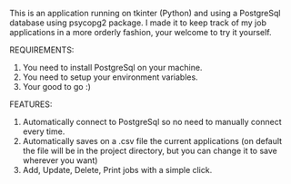 This is an application running on tkinter (Python) and using a PostgreSql database using psycopg2 package.
I made it to keep track of my job applications in a more orderly fashion, your welcome to try it yourself.

REQUIREMENTS:
1. You need to install PostgreSql on your machine.
2. You need to setup your environment variables.
3. Your good to go :)


FEATURES:
1. Automatically connect to PostgreSql so no need to manually connect every time.
2. Automatically saves on a .csv file the current applications (on default the file will be in the project directory, but you can change it to save wherever you want)
3. Add, Update, Delete, Print jobs with a simple click.

